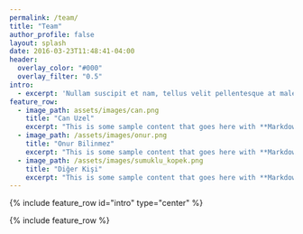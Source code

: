 ```yaml
---
permalink: /team/
title: "Team"
author_profile: false
layout: splash
date: 2016-03-23T11:48:41-04:00
header:
  overlay_color: "#000"
  overlay_filter: "0.5"
intro:
  - excerpt: 'Nullam suscipit et nam, tellus velit pellentesque at malesuada, enim eaque. Quis nulla, netus tempor in diam gravida tincidunt, *proin faucibus* voluptate felis id sollicitudin.'
feature_row:
  - image_path: assets/images/can.png
    title: "Can Uzel"
    excerpt: "This is some sample content that goes here with **Markdown** formatting."
  - image_path: /assets/images/onur.png
    title: "Onur Bilinmez"
    excerpt: "This is some sample content that goes here with **Markdown** formatting."
  - image_path: /assets/images/sumuklu_kopek.png
    title: "Diğer Kişi"
    excerpt: "This is some sample content that goes here with **Markdown** formatting."
---
```


{% include feature_row id="intro" type="center" %}

{% include feature_row %}
